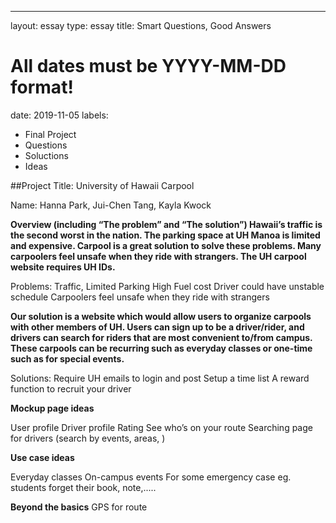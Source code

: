 ---
layout: essay
type: essay
title: Smart Questions, Good Answers
# All dates must be YYYY-MM-DD format!
date: 2019-11-05
labels:
  - Final Project
  - Questions
  - Soluctions
  - Ideas
  
##Project Title: University of Hawaii Carpool

Name: Hanna Park, Jui-Chen Tang,  Kayla Kwock

**Overview (including “The problem” and “The solution”)
Hawaii’s traffic is the second worst in the nation. The parking space at UH Manoa is limited and expensive. Carpool is a great solution to solve these problems. Many carpoolers feel unsafe when they ride with strangers. The UH carpool website requires UH IDs.**

Problems:
Traffic, Limited Parking 
High Fuel cost
Driver could have unstable schedule
Carpoolers feel unsafe when they ride with strangers
 
**Our solution is a website which would allow users to organize carpools with other members of UH. Users can sign up to be a driver/rider, and drivers can search for riders that are most convenient to/from campus. These carpools can be recurring such as everyday classes or one-time such as for special events.**

Solutions:
Require UH emails to login and post
Setup a time list
A reward function to recruit your driver

**Mockup page ideas**

User profile
Driver profile
Rating
See who’s on your route
Searching page for drivers (search by events, areas, )

**Use case ideas**

Everyday classes
On-campus events
For some emergency case eg. students forget their book, note,.....

**Beyond the basics**
GPS for route
